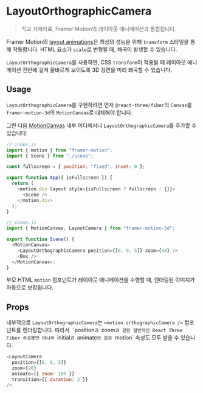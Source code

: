 # LayoutOrthographicCamera

> 직교 카메라로, Framer Motion의 레이아웃 애니메이션과 통합됩니다.

Framer Motion의 [layout animations](https://www.framer.com/motion/animation/#layout-animations)은 최상의 성능을 위해 `transform` 스타일을 통해 작동합니다. HTML 요소가 `scale`로 변형될 때, 왜곡이 발생할 수 있습니다.

`LayoutOrthographicCamera`를 사용하면, CSS `transform`이 적용될 때 레이아웃 애니메이션 전반에 걸쳐 올바르게 보이도록 3D 장면을 미리 왜곡할 수 있습니다.

## Usage

`LayoutOrthographicCamera`를 구현하려면 먼저 `@react-three/fiber`의 `Canvas`를 `framer-motion-3d`의 `MotionCanvas`로 대체해야 합니다.

그런 다음 [MotionCanvas](https://www.framer.com/motion/motioncanvas/) 내부 어디에서나 `LayoutOrthographicCamera`를 추가할 수 있습니다:

```javascript
// index.js
import { motion } from "framer-motion";
import { Scene } from "./scene";

const fullscreen = { position: "fixed", inset: 0 };

export function App({ isFullscreen }) {
  return (
    <motion.div layout style={isFullscreen ? fullscreen : {}}>
      <Scene />
    </motion.div>
  );
}

// scene.js
import { MotionCanvas, LayoutCamera } from "framer-motion-3d";

export function Scene() {
  <MotionCanvas>
    <LayoutOrthographicCamera position={[0, 0, 5]} zoom={40} />
    <Box />
  </MotionCanvas>;
}
```

부모 HTML `motion` 컴포넌트가 레이아웃 애니메이션을 수행할 때, 렌더링된 이미지가 자동으로 보정됩니다.

## Props

내부적으로 `LayoutOrthographicCamera`는 `<motion.orthographicCamera />` 컴포넌트를 렌더링합니다. 따라서 ``position`과 `zoom`과 같은 일반적인 React Three Fiber 속성뿐만 아니라 `initial`과 `animate`와 같은 `motion` 속성도 모두 받을 수 있습니다.

```javascript
<LayoutCamera
  position={[0, 0, 5]}
  zoom={20}
  animate={{ zoom: 100 }}
  transition={{ duration: 2 }}
/>
```
